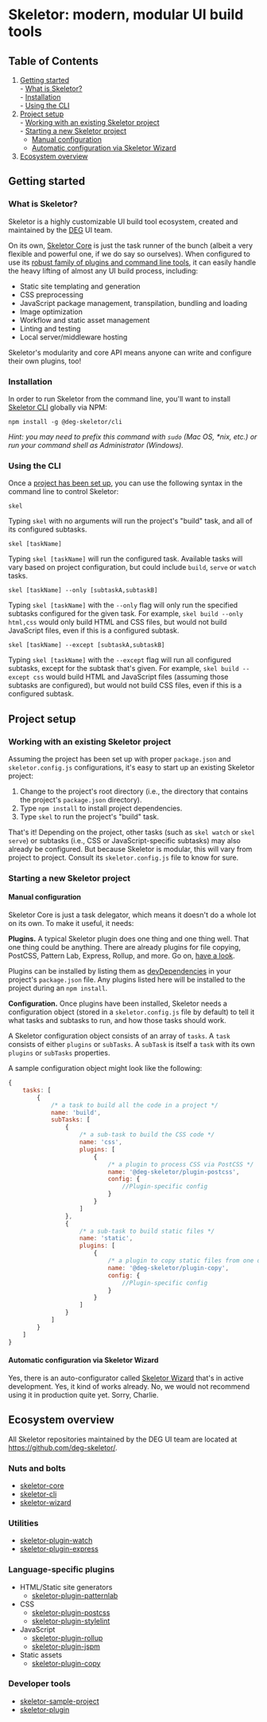 # Skeletor: modern, modular UI build tools

## Table of Contents
  1. [Getting started](#getting-started)  
    - [What is Skeletor?](#what-is-skeletor)  
    - [Installation](#installation)  
    - [Using the CLI](#using-the-cli)  
  2. [Project setup](#project-setup)  
    - [Working with an existing Skeletor project](#working-with-an-existing-skeletor-project)  
    - [Starting a new Skeletor project](#starting-a-new-skeletor-project)  
      - [Manual configuration](#manual-configuration)
      - [Automatic configuration via Skeletor Wizard](#automatic-configuration-via-skeletor-wizard)
  3. [Ecosystem overview](#ecosystem-overview)

## Getting started

### What is Skeletor?
Skeletor is a highly customizable UI build tool ecosystem, created and maintained by the [DEG](http://www.degdigital.com) UI team. 

On its own, [Skeletor Core](https://github.com/deg-skeletor/skeletor-core) is just the task runner of the bunch (albeit a very flexible and powerful one, if we do say so ourselves). When configured to use its [robust family of plugins and command line tools](#ecosystem-overview), it can easily handle the heavy lifting of almost any UI build process, including:

* Static site templating and generation
* CSS preprocessing
* JavaScript package management, transpilation, bundling and loading
* Image optimization
* Workflow and static asset management
* Linting and testing
* Local server/middleware hosting 

Skeletor's modularity and core API means anyone can write and configure their own plugins, too!

### Installation
In order to run Skeletor from the command line, you'll want to install [Skeletor CLI](https://github.com/deg-skeletor/skeletor-cli) globally via NPM:

```shell
npm install -g @deg-skeletor/cli
```

*Hint: you may need to prefix this command with `sudo` (Mac OS, \*nix, etc.) or run your command shell as Administrator (Windows).*

### Using the CLI
Once a [project has been set up](#project-setup), you can use the following syntax in the command line to control Skeletor:

```shell
skel
```
Typing `skel` with no arguments will run the project's "build" task, and all of its configured subtasks.

```shell
skel [taskName]
```
Typing `skel [taskName]` will run the configured task. Available tasks will vary based on project configuration, but could include `build`, `serve` or `watch` tasks.

```shell
skel [taskName] --only [subtaskA,subtaskB]
```
Typing `skel [taskName]` with the `--only` flag will only run the specified subtasks configured for the given task. For example, `skel build --only html,css` would only build HTML and CSS files, but would not build JavaScript files, even if this is a configured subtask.

```shell
skel [taskName] --except [subtaskA,subtaskB]
```
Typing `skel [taskName]` with the `--except` flag will run all configured subtasks, except for the subtask that's given. For example, `skel build --except css` would build HTML and JavaScript files (assuming those subtasks are configured), but would not build CSS files, even if this is a configured subtask.

## Project setup

### Working with an existing Skeletor project
Assuming the project has been set up with proper `package.json` and `skeletor.config.js` configurations, it's easy to start up an existing Skeletor project:

1. Change to the project's root directory (i.e., the directory that contains the project's `package.json` directory).
2. Type `npm install` to install project dependencies.
3. Type `skel` to run the project's "build" task.

That's it! Depending on the project, other tasks (such as `skel watch` or `skel serve`) or subtasks (i.e., CSS or JavaScript-specific subtasks) may also already be configured. But because Skeletor is modular, this will vary from project to project. Consult its `skeletor.config.js` file to know for sure.

### Starting a new Skeletor project

#### Manual configuration
Skeletor Core is just a task delegator, which means it doesn't do a whole lot on its own. To make it useful, it needs:

**Plugins.** A typical Skeletor plugin does one thing and one thing well. That one thing could be anything. There are already plugins for file copying, PostCSS, Pattern Lab, Express, Rollup, and more. Go on, [have a look](#ecosystem-overview).

Plugins can be installed by listing them as [devDependencies](https://docs.npmjs.com/files/package.json#devdependencies) in your project's `package.json` file. Any plugins listed here will be installed to the project during an `npm install`.

**Configuration.** Once plugins have been installed, Skeletor needs a configuration object (stored in a `skeletor.config.js` file by default) to tell it what tasks and subtasks to run, and how those tasks should work.

A Skeletor configuration object consists of an array of `tasks`. A `task` consists of either `plugins` or `subTasks`. A `subTask` is itself a `task` with its own `plugins` or `subTasks` properties.

A sample configuration object might look like the following:
```js
{
    tasks: [
        {
            /* a task to build all the code in a project */
            name: 'build',
            subTasks: [
                {
                    /* a sub-task to build the CSS code */
                    name: 'css', 
                    plugins: [
                        {
                            /* a plugin to process CSS via PostCSS */
                            name: '@deg-skeletor/plugin-postcss',
                            config: {
                                //Plugin-specific config
                            }
                        }
                    ]
                },
                {
                    /* a sub-task to build static files */
                    name: 'static',
                    plugins: [
                        {
                            /* a plugin to copy static files from one directory to another */
                            name: '@deg-skeletor/plugin-copy',
                            config: {
                                //Plugin-specific config
                            }
                        }
                    ]
                }
            ]
        }
    ]
}
```

#### Automatic configuration via Skeletor Wizard
Yes, there is an auto-configurator called [Skeletor Wizard](https://github.com/deg-skeletor/skeletor-wizard) that's in active development. Yes, it kind of works already. No, we would not recommend using it in production quite yet. Sorry, Charlie.

## Ecosystem overview
All Skeletor repositories maintained by the DEG UI team are located at https://github.com/deg-skeletor/.

### Nuts and bolts
* [skeletor-core](https://github.com/deg-skeletor/skeletor-core/)
* [skeletor-cli](https://github.com/deg-skeletor/skeletor-cli/)
* [skeletor-wizard](https://github.com/deg-skeletor/skeletor-wizard/)

### Utilities
* [skeletor-plugin-watch](https://github.com/deg-skeletor/skeletor-plugin-watch/)
* [skeletor-plugin-express](https://github.com/deg-skeletor/skeletor-plugin-express/)

### Language-specific plugins
* HTML/Static site generators
  - [skeletor-plugin-patternlab](https://github.com/deg-skeletor/skeletor-plugin-patternlab/)
* CSS
  - [skeletor-plugin-postcss](https://github.com/deg-skeletor/skeletor-plugin-postcss/)
  - [skeletor-plugin-stylelint](https://github.com/deg-skeletor/skeletor-plugin-stylelint/)
* JavaScript
  - [skeletor-plugin-rollup](https://github.com/deg-skeletor/skeletor-plugin-rollup/)
  - [skeletor-plugin-jspm](https://github.com/deg-skeletor/skeletor-plugin-jspm/)
* Static assets
  - [skeletor-plugin-copy](https://github.com/deg-skeletor/skeletor-plugin-copy/)

### Developer tools
* [skeletor-sample-project](https://github.com/deg-skeletor/skeletor-sample-project/)
* [skeletor-plugin](https://github.com/deg-skeletor/skeletor-plugin/)
